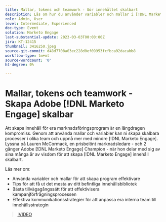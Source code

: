 ```yaml
---
title: Mallar, tokens och teamwork - Gör innehållet skalbart
description: Läs om hur du använder variabler och mallar i [!DNL Marketo Engage]. Tips om hur du får ut det mesta av ditt befintliga innehållsbibliotek.
role: Admin, User
level: Intermediate, Experienced
doc-type: Event
solution: Marketo Engage
last-substantial-update: 2023-03-03T00:00:00Z
jira: KT-12415
thumbnail: 3416250.jpeg
source-git-commit: d48d7708a03ec228d0ef09953fcfbca92dacabb8
workflow-type: tm+mt
source-wordcount: '0'
ht-degree: 0%

---
```



# Mallar, tokens och teamwork - Skapa Adobe [!DNL Marketo Engage] skalbar

Att skapa innehåll för era marknadsföringsprogram är en långdragen kompromiss. Genom att använda mallar och variabler kan ni skapa skalbara processer i olika team och uppnå mer med mindre [!DNL Marketo Engage]. Lyssna på Lauren McCormack, en prisbelönt marknadsledare - och 2 gånger Adobe [!DNL Marketo Engage] Champion - när hon delar med sig av sina många år av visdom för att skapa [!DNL Marketo Engage] innehåll skalbart.

Läs mer om:

* Använda variabler och mallar för att skapa program effektivare
* Tips för att få ut det mesta av ditt befintliga innehållsbibliotek
* Bästa tillvägagångssätt för att effektivisera kampanjförfrågningsprocessen
* Effektiva kommunikationsstrategier för att anpassa era interna team till innehållsstrategin

>[!VIDEO](https://video.tv.adobe.com/v/3416250/?quality=12&learn=on)
